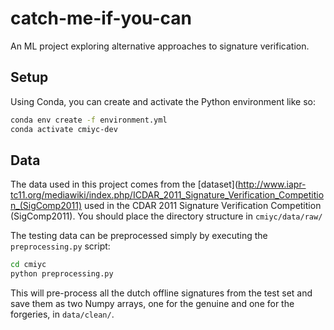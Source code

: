 # catch-me-if-you-can
An ML project exploring alternative approaches to signature verification.

## Setup
Using Conda, you can create and activate the Python environment like so:

```bash
conda env create -f environment.yml
conda activate cmiyc-dev
```

## Data
The data used in this project comes from the [dataset](http://www.iapr-tc11.org/mediawiki/index.php/ICDAR_2011_Signature_Verification_Competition_(SigComp2011) used in the CDAR 2011 Signature Verification Competition (SigComp2011). You should place the directory structure in `cmiyc/data/raw/`

The testing data can be preprocessed simply by executing the `preprocessing.py` script:
```bash
cd cmiyc
python preprocessing.py
```

This will pre-process all the dutch offline signatures from the test set and save them as two Numpy arrays, one for the genuine and one for the forgeries, in `data/clean/`. 

